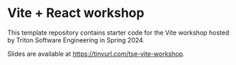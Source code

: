 # Vite + React workshop

This template repository contains starter code for the Vite workshop hosted by Triton Software Engineering in Spring 2024.

Slides are available at https://tinyurl.com/tse-vite-workshop.
